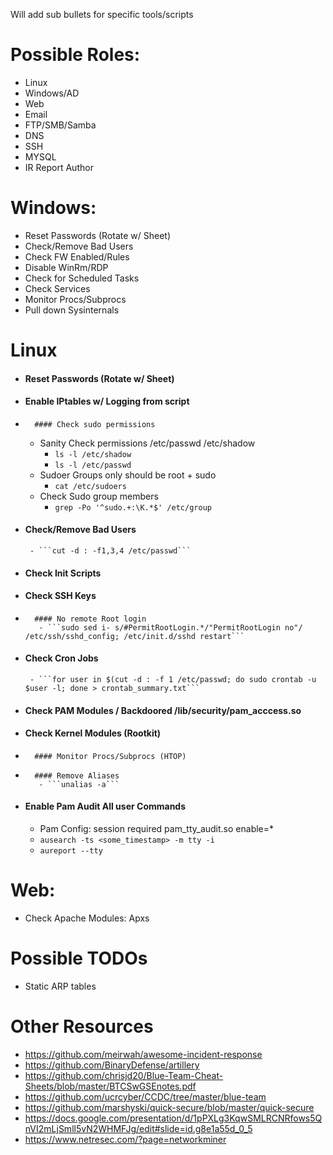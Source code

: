 Will add sub bullets for specific tools/scripts

# Possible Roles:
-	Linux
-	Windows/AD
-	Web
-	Email
-	FTP/SMB/Samba
-	DNS
-	SSH
-	MYSQL
- IR Report Author 

# Windows:
-	Reset Passwords (Rotate w/ Sheet)
-	Check/Remove Bad Users
-	Check FW Enabled/Rules
-	Disable WinRm/RDP
-	Check for Scheduled Tasks
-	Check Services
-	Monitor Procs/Subprocs
-	Pull down Sysinternals

# Linux
-	#### Reset Passwords (Rotate w/ Sheet)
-	#### Enable IPtables w/ Logging from script
-       #### Check sudo permissions
     - Sanity Check permissions /etc/passwd /etc/shadow
         - ```ls -l /etc/shadow```
         - ```ls -l /etc/passwd```
     -  Sudoer Groups only should be root + sudo
         -  ```cat /etc/sudoers```
     -  Check Sudo group members
         - ```grep -Po '^sudo.+:\K.*$' /etc/group```
-	#### Check/Remove Bad Users
         - ```cut -d : -f1,3,4 /etc/passwd```
-	#### Check Init Scripts
-	#### Check SSH Keys
-       #### No remote Root login
         - ```sudo sed i- s/#PermitRootLogin.*/"PermitRootLogin no"/ /etc/ssh/sshd_config; /etc/init.d/sshd restart```
-	#### Check Cron Jobs
         - ```for user in $(cut -d : -f 1 /etc/passwd; do sudo crontab -u $user -l; done > crontab_summary.txt```
-	#### Check PAM Modules / Backdoored /lib/security/pam_acccess.so
-	#### Check Kernel Modules (Rootkit)
-       #### Monitor Procs/Subprocs (HTOP)
-       #### Remove Aliases 
         - ```unalias -a```
-	#### Enable Pam Audit All user Commands
     - Pam Config: session    required     pam_tty_audit.so enable=*
     - ```ausearch -ts <some_timestamp> -m tty -i```
     -   ```aureport --tty```

# Web:
-	Check Apache Modules: Apxs

# Possible TODOs
-	Static ARP tables	

# Other Resources

- https://github.com/meirwah/awesome-incident-response
- https://github.com/BinaryDefense/artillery
- https://github.com/chrisjd20/Blue-Team-Cheat-Sheets/blob/master/BTCSwGSEnotes.pdf
- https://github.com/ucrcyber/CCDC/tree/master/blue-team
- https://github.com/marshyski/quick-secure/blob/master/quick-secure
- https://docs.google.com/presentation/d/1pPXLg3KqwSMLRCNRfows5QnVI2mLjSmll5vN2WHMFJg/edit#slide=id.g8e1a55d_0_5
- https://www.netresec.com/?page=networkminer

